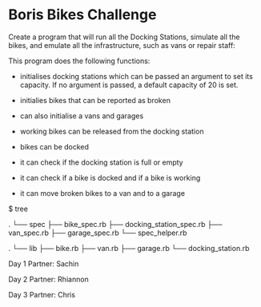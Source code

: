 # Boris Bikes Challenge
Create a program that will run all the Docking Stations, simulate all the bikes, and emulate all the infrastructure, such as vans or repair staff:

This program does the following functions:

- initialises docking stations which can be passed an argument to set its capacity. If no argument is passed, a default capacity of 20 is set.

- initialies bikes that can be reported as broken

- can also initialise a vans and garages

- working bikes can be released from the docking station

- bikes can be docked

- it can check if the docking station is full or empty

- it can check if a bike is docked and if a bike is working

- it can move broken bikes to a van and to a garage


$ tree

.
└── spec
	├── bike_spec.rb
    ├── docking_station_spec.rb
    ├── van_spec.rb
    ├── garage_spec.rb
    └── spec_helper.rb

.
└── lib
	├── bike.rb
	├── van.rb
	├── garage.rb
	└── docking_station.rb



Day 1 Partner: Sachin

Day 2 Partner: Rhiannon

Day 3 Partner: Chris